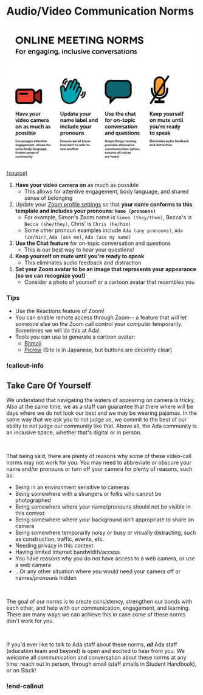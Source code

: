 # Audio/Video Communication Norms

![Zoom meeting norms graphic](../assets/online_meeting_norms.png)  
[(source)](https://paradigmshiftseattle.com/)

1. **Have your video camera on** as much as possible
   - This allows for attentive engagement, body language, and shared sense of belonging
1. Update your [Zoom profile settings](https://us02web.zoom.us/profile) so that **your name conforms to this template and includes your pronouns: `Name (pronouns)`**
   - For example, Simon's Zoom name is `Simon (they/them)`, Becca's is `Becca (she/they)`, Chris' is `Chris (he/him)`
   - Some other pronoun examples include `Ada (any pronouns)`, `Ada (ze/hir)`, `Ada (ask me)`, `Ada (use my name)`
1. **Use the Chat feature** for on-topic conversation and questions
   - This is our best way to hear your questions!
1. **Keep yourself on mute until you're ready to speak**
   - This eliminates audio feedback and distraction
1. **Set your Zoom avatar to be an image that represents your appearance (so we can recognize you!)**
   - Consider a photo of yourself or a cartoon avatar that resembles you

### Tips

- Use the Reactions feature of Zoom!
- You can enable remote access through Zoom-- a feature that will let someone else on the Zoom call control your computer temporarily. Sometimes we will do this at Ada!
- Tools you can use to generate a cartoon avatar:
  - [Bitmoji](https://www.bitmoji.com/)
  - [Picrew](https://picrew.me/) (Site is in Japanese, but buttons are decently clear)

### !callout-info

## Take Care Of Yourself

We understand that navigating the waters of appearing on camera is tricky. Also at the same time, we as a staff can guarantee that there where will be days where we do not look our best and we may be wearing pajamas. In the same way that we ask you to not judge us, we commit to the best of our ability to not judge our community like that. Above all, the Ada community is an inclusive space, whether that's digital or in person.

<br>

That being said, there are plenty of reasons why some of these video-call norms may not work for you. You may need to abbreviate or obscure your name and/or pronouns or turn off your camera for plenty of reasons, such as:

- Being in an environment sensitive to cameras
- Being somewhere with a strangers or folks who cannot be photographed
- Being somewhere where your name/pronouns should not be visible in this context
- Being somewhere where your background isn't appropriate to share on camera
- Being somewhere temporarily noisy or busy or visually distracting, such as construction, traffic, events, etc.
- Needing privacy in this context
- Having limited Internet bandwidth/access
- You have reasons why you do not have access to a web camera, or use a web camera
- ...Or any other situation where you would need your camera off or names/pronouns hidden

<br>

The goal of our norms is to create consistency, strengthen our bonds with each other, and help with our communication, engagement, and learning. There are many ways we can achieve this in case some of these norms don't work for you.

<br>

If you'd ever like to talk to Ada staff about these norms, _**all**_ Ada staff (education team and beyond) is open and excited to hear from you. We welcome all communication and conversation about these norms at any time; reach out in person, through email (staff emails in Student Handbook), or on Slack!

### !end-callout
